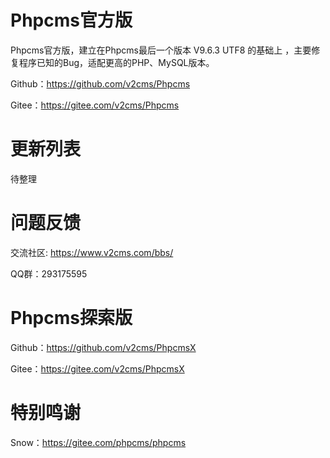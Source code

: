 #  Phpcms官方版

Phpcms官方版，建立在Phpcms最后一个版本 V9.6.3 UTF8 的基础上 ，主要修复程序已知的Bug，适配更高的PHP、MySQL版本。

Github：https://github.com/v2cms/Phpcms

Gitee：https://gitee.com/v2cms/Phpcms

# 更新列表
待整理

# 问题反馈

交流社区: https://www.v2cms.com/bbs/

QQ群：293175595

# Phpcms探索版

Github：https://github.com/v2cms/PhpcmsX

Gitee：https://gitee.com/v2cms/PhpcmsX

# 特别鸣谢

Snow：https://gitee.com/phpcms/phpcms